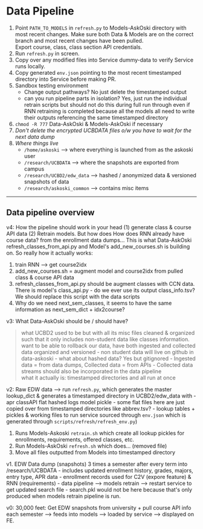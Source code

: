 # Data Pipeline

1. Point `PATH_TO_MODELS` in `refresh.py` to Models-AskOski directory with most recent changes.  Make sure both Data & Models are on the correct branch and most recent changes have been pulled.  
Export course, class, class section API credentials.
1. Run `refresh.py` in screen.
1. Copy over any modified files into Service dummy-data to verify Service runs locally.  
1. Copy generated `env.json` pointing to the most recent timestamped directory into Service before making PR. 
1. Sandbox testing environment 
    - Change output pathways? No just delete the timestamped output 
    - can you run pipeline parts in isolation?  Yes, just run the individual retrain scripts but should not do this during full run through even if RNN retraining is completed because all the models all need to write their outputs referencing the same timestamped directory 
1. `chmod -R 777` Data-AskOski & Models-AskOski if necessary
1. *Don't delete the encrypted UCBDATA files o/w you have to wait for the next data dump*
1. *Where things live*
    - `/home/askoski` --> where everything is launched from as the askoski user
    - `/research/UCBDATA` --> where the snapshots are exported from campus
    - `/research/UCBD2/edw_data` --> hashed / anonymized data & versioned snapshots of data
    - `/research/askoski_common` --> contains misc items

------------------------------------------------

## Data pipeline overview

v4: How the pipeline should work in your head (1) generate class & course API data (2) Retrain models.  But how does How does RNN already have course data? from the enrollment data dumps... This is what Data-AskOski refresh_classes_from_api.py and Model's add_new_courses.sh is building on. So really how it actually works:

1. train RNN --> get course2idx
1. add_new_courses.sh = augment model and course2idx from pulled class & course API data
1. refresh_classes_from_api.py should be augment classes with CCN data. There is model's class_api.py - do we ever use its output class_info.tsv?   We should replace this script with the data scripts
1. Why do we need next_sem_classes, it seems to have the same information as next_sem_dict + idx2course? 

v3: What Data-AskOski should be / should have? 

> what UCBD2 used to be but with all its misc files cleaned & organized such that it only includes non-student data like classes information.  want to be able to rollback our data, have both ingested and collected data organized and versioned
    - non student data will live on github in data-askoski
    - what about hashed data?  Yes but gitignored
    - Ingested data = from data dumps, Collected data = from APIs
    - Collected data streams should also be incorporated in the data pipeline  
> what it actually is: timestamped directories and all run at once

v2: Raw EDW data --> run `refresh.py`, which generates the master lookup_dict & generates a timestamped directory in UCBD2/edw_data with
    - apr  classAPI  flat  hashed  logs  model  pickle
    - some flat files here are just copied over from timestamped directories like abbrev.tsv?
    - lookup tables + pickles & working files to run service sourced through `env.json` which is generated through `scripts/refresh/refresh_env.py`) 

1. Runs Models-Askoski `retrain.sh` which create all lookup pickles for enrollments, requirements, offered classes, etc.
1. Run Models-AskOski `refresh.sh` which does... (removed file)
1. Move all files outputted from Models into timestamped directory

v1. EDW Data dump (snapshots) 3 times a semester after every term into /research/UCBDATA
    - includes updated enrollment history, grades, majors, entry type, APR data
    - enrollment records used for C2V (expore feature) & RNN (requirements)
    - data pipeline --> models retrain --> restart service to get updated search file
    - search.pkl would not be here because that's only produced when models retrain pipeline is run. 

v0: 30,000 feet: Get EDW snapshots from university + pull course API info each semester --> feeds into models --> loaded by service --> displayed on FE.  